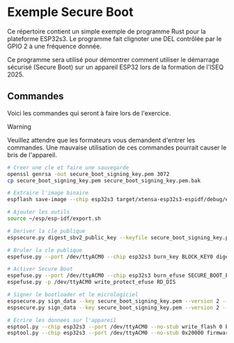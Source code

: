 # Exemple Secure Boot
Ce répertoire contient un simple exemple de programme Rust pour la plateforme ESP32s3.
Le programme fait clignoter une DEL contrôlée par le GPIO 2 à une fréquence donnée.

Ce programme sera utilisé pour démontrer comment utiliser le démarrage sécurisé (Secure Boot) sur un appareil ESP32 lors de la formation de l'ISEQ 2025.

## Commandes
Voici les commandes qui seront à faire lors de l'exercice.

> [!WARNING]
> Veuillez attendre que les formateurs vous demandent d'entrer les commandes. Une mauvaise utilisation de ces commandes pourrait causer le bris de l'appareil.

```sh
# Creer une cle et faire une sauvegarde
openssl genrsa -out secure_boot_signing_key.pem 3072
cp secure_boot_signing_key.pem secure_boot_signing_key.pem.bak

# Extraire l'image binaire
espflash save-image --chip esp32s3 target/xtensa-esp32s3-espidf/debug/exemple-secure-boot firmware.bin

# Ajouter les outils
source ~/esp/esp-idf/export.sh

# Deriver la cle publique
espsecure.py digest_sbv2_public_key --keyfile secure_boot_signing_key.pem --output digest.bin

# Bruler la cle publique
espefuse.py --port /dev/ttyACM0 --chip esp32s3 burn_key BLOCK_KEY0 digest.bin SECURE_BOOT_DIGEST0

# Activer Secure Boot
espefuse.py --port /dev/ttyACM0 --chip esp32s3 burn_efuse SECURE_BOOT_EN
espefuse.py -p /dev/ttyACM0 write_protect_efuse RD_DIS

# Signer le bootloader et le micrologiciel
espsecure.py sign_data --key secure_boot_signing_key.pem --version 2 --output bootloader-signed.bin target/xtensa-esp32s3-espidf/debug/bootloader.bin
espsecure.py sign_data --key secure_boot_signing_key.pem --version 2 --output firmware-signed.bin firmware.bin

# Ecrire les donnees sur l'appareil
esptool.py --chip esp32s3 --port /dev/ttyACM0 --no-stub write_flash 0 bootloader-signed.bin 0xA000 target/xtensa-esp32s3-espidf/debug/partition-table.bin
esptool.py --chip esp32s3 --port /dev/ttyACM0 --no-stub 0x20000 firmware-signed.bin
```
